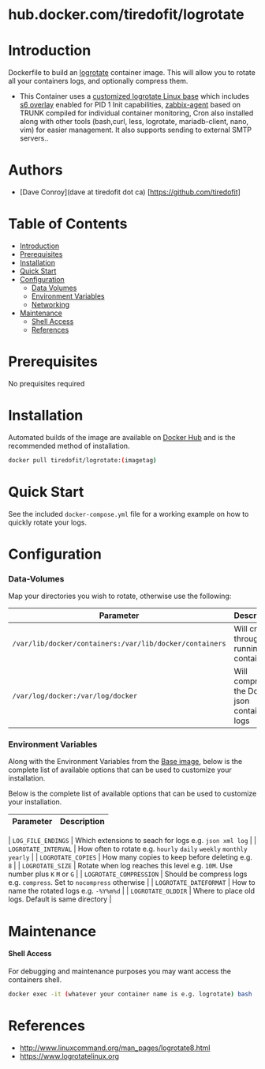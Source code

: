 # hub.docker.com/tiredofit/logrotate

# Introduction

Dockerfile to build an [logrotate](http://www.linuxcommand.org/man_pages/logrotate8.html) container image.
This will allow you to rotate all your containers logs, and optionally compress them.

* This Container uses a [customized logrotate Linux base](https://hub.docker.com/r/tiredofit/alpine) which includes [s6 overlay](https://github.com/just-containers/s6-overlay) enabled for PID 1 Init capabilities, [zabbix-agent](https://zabbix.org) based on TRUNK compiled for individual container monitoring, Cron also installed along with other tools (bash,curl, less, logrotate, mariadb-client, nano, vim) for easier management. It also supports sending to external SMTP servers..


# Authors

- [Dave Conroy](dave at tiredofit dot ca) [https://github.com/tiredofit]

# Table of Contents

- [Introduction](#introduction)
- [Prerequisites](#prerequisites)
- [Installation](#installation)
- [Quick Start](#quick-start)
- [Configuration](#configuration)
    - [Data Volumes](#data-volumes)
    - [Environment Variables](#environmentvariables)   
    - [Networking](#networking)
- [Maintenance](#maintenance)
    - [Shell Access](#shell-access)
   - [References](#references)

# Prerequisites

No prequisites required

# Installation

Automated builds of the image are available on [Docker Hub](https://hub.docker.com/tiredofit/logrotate) and 
is the recommended method of installation.


```bash
docker pull tiredofit/logrotate:(imagetag)
```

# Quick Start

See the included `docker-compose.yml` file for a working example on how to quickly rotate your logs.

# Configuration

### Data-Volumes

Map your directories you wish to rotate, otherwise use the following:

| Parameter         | Description                                                    |
|-------------------|----------------------------------------------------------------|
| `/var/lib/docker/containers:/var/lib/docker/containers` | Will crawl through all running containers |
| `/var/log/docker:/var/log/docker` | Will compress the Docker json container logs |


### Environment Variables

Along with the Environment Variables from the [Base image](https://hub.docker.com/r/tiredofit/alpine), below is the complete list of available options that can be used to customize your installation.

Below is the complete list of available options that can be used to customize your installation.

| Parameter         | Description                                                    |
|-------------------|----------------------------------------------------------------|

| `LOG_FILE_ENDINGS` | Which extensions to seach for logs e.g. `json xml log` |
| `LOGROTATE_INTERVAL` | How often to rotate e.g. `hourly` `daily` `weekly` `monthly` `yearly` |
| `LOGROTATE_COPIES` | How many copies to keep before deleting e.g. `8` |
| `LOGROTATE_SIZE` | Rotate when log reaches this level e.g. `10M`. Use number plus `K` `M` or `G` |
| `LOGROTATE_COMPRESSION` | Should be compress logs e.g. `compress`. Set to `nocompress` otherwise |
| `LOGROTATE_DATEFORMAT` | How to name the rotated logs e.g. `-%Y%m%d` |
| `LOGROTATE_OLDDIR` | Where to place old logs. Default is same directory |

# Maintenance
#### Shell Access

For debugging and maintenance purposes you may want access the containers shell. 

```bash
docker exec -it (whatever your container name is e.g. logrotate) bash
```

# References

* http://www.linuxcommand.org/man_pages/logrotate8.html
* https://www.logrotatelinux.org

